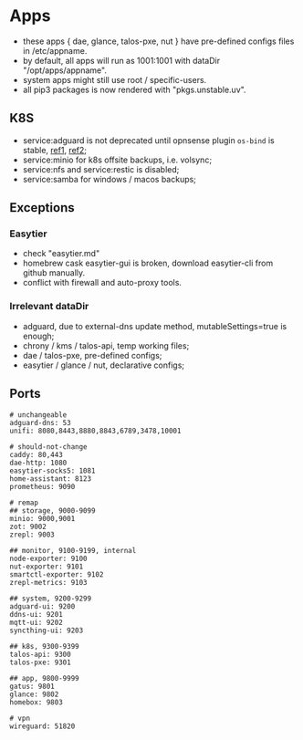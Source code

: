 # Apps

- these apps { dae, glance, talos-pxe, nut } have pre-defined configs files in /etc/appname.
- by default, all apps will run as 1001:1001 with dataDir "/opt/apps/appname".
- system apps might still use root / specific-users.
- all pip3 packages is now rendered with "pkgs.unstable.uv".

## K8S

- service:adguard is not deprecated until opnsense plugin `os-bind` is stable, [ref1](https://github.com/kubernetes-sigs/external-dns/issues/3721), [ref2](https://github.com/opnsense/plugins/pull/4177);
- service:minio for k8s offsite backups, i.e. volsync;
- service:nfs and service:restic is disabled;
- service:samba for windows / macos backups;

## Exceptions

### Easytier

- check "easytier.md"
- homebrew cask easytier-gui is broken, download easytier-cli from github manually.
- conflict with firewall and auto-proxy tools.

### Irrelevant dataDir

- adguard, due to external-dns update method, mutableSettings=true is enough;
- chrony / kms / talos-api, temp working files;
- dae / talos-pxe, pre-defined configs;
- easytier / glance / nut, declarative configs;

## Ports

```shell
# unchangeable
adguard-dns: 53
unifi: 8080,8443,8880,8843,6789,3478,10001

# should-not-change
caddy: 80,443
dae-http: 1080
easytier-socks5: 1081
home-assistant: 8123
prometheus: 9090

# remap
## storage, 9000-9099
minio: 9000,9001
zot: 9002
zrepl: 9003

## monitor, 9100-9199, internal
node-exporter: 9100
nut-exporter: 9101
smartctl-exporter: 9102
zrepl-metrics: 9103

## system, 9200-9299
adguard-ui: 9200
ddns-ui: 9201
mqtt-ui: 9202
syncthing-ui: 9203

## k8s, 9300-9399
talos-api: 9300
talos-pxe: 9301

## app, 9800-9999
gatus: 9801
glance: 9802
homebox: 9803

# vpn
wireguard: 51820

```
